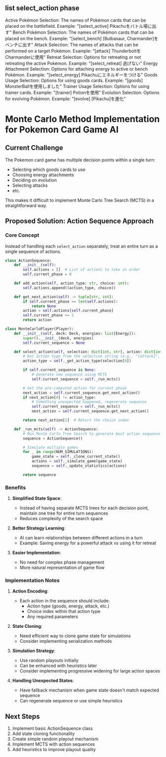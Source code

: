 ## list select_action phase
Active Pokémon Selection:
    The names of Pokémon cards that can be placed on the battlefield.
    Example: "[select_active] Pikachuをバトル場に出す"
Bench Pokémon Selection:
    The names of Pokémon cards that can be placed on the bench.
    Example: "[select_bench] [Bulbasaur, Charmander]をベンチに出す"
Attack Selection:
The names of attacks that can be performed on a target Pokémon.
Example: "[attack] ThunderboltをCharmanderに使用"
Retreat Selection:
Options for retreating or not retreating the active Pokémon.
Example: "[select_retreat] 逃げない"
Energy Attachment Selection:
Options for attaching energy to active or bench Pokémon.
Example: "[select_energy] Pikachuにエネルギーをつける"
Goods Usage Selection:
Options for using goods cards.
Example: "[goods] MonsterBallを使用しました"
Trainer Usage Selection:
Options for using trainer cards.
Example: "[trainer] Potionを使用"
Evolution Selection:
Options for evolving Pokémon.
Example: "[evolve] [Pikachu]を進化"

# Monte Carlo Method Implementation for Pokemon Card Game AI

## Current Challenge
The Pokemon card game has multiple decision points within a single turn:
- Selecting which goods cards to use
- Choosing energy attachments
- Deciding on evolution
- Selecting attacks
- etc.

This makes it difficult to implement Monte Carlo Tree Search (MCTS) in a straightforward way.

## Proposed Solution: Action Sequence Approach

### Core Concept
Instead of handling each `select_action` separately, treat an entire turn as a single sequence of actions.

```python
class ActionSequence:
    def __init__(self):
        self.actions = []  # List of actions to take in order
        self.current_phase = 0

    def add_action(self, action_type: str, choice: int):
        self.actions.append((action_type, choice))

    def get_next_action(self) -> tuple[str, int]:
        if self.current_phase >= len(self.actions):
            return None
        action = self.actions[self.current_phase]
        self.current_phase += 1
        return action

class MonteCarloPlayer(Player):
    def __init__(self, deck: Deck, energies: list[Energy]):
        super().__init__(deck, energies)
        self.current_sequence = None

    def select_action(self, selection: dict[int, str], action: dict[int, Callable]):
        # Get action type from the selection string (e.g., "[attack]", "[goods]")
        action_type = self._get_action_type(selection[0])

        if self.current_sequence is None:
            # Generate new sequence using MCTS
            self.current_sequence = self._run_mcts()

        # Get the pre-computed action for current phase
        next_action = self.current_sequence.get_next_action()
        if next_action[0] != action_type:
            # Something unexpected happened, regenerate sequence
            self.current_sequence = self._run_mcts()
            next_action = self.current_sequence.get_next_action()

        return next_action[1]  # Return the choice index

    def _run_mcts(self) -> ActionSequence:
        # Run Monte Carlo Tree Search to generate best action sequence
        sequence = ActionSequence()

        # Simulate multiple games
        for _ in range(NUM_SIMULATIONS):
            game_state = self._clone_current_state()
            actions = self._simulate_game(game_state)
            sequence = self._update_statistics(actions)

        return sequence
```

### Benefits
1. **Simplified State Space**:
   - Instead of having separate MCTS trees for each decision point, maintain one tree for entire turn sequences
   - Reduces complexity of the search space

2. **Better Strategy Learning**:
   - AI can learn relationships between different actions in a turn
   - Example: Saving energy for a powerful attack vs using it for retreat

3. **Easier Implementation**:
   - No need for complex phase management
   - More natural representation of game flow

### Implementation Notes
1. **Action Encoding**:
   - Each action in the sequence should include:
     - Action type (goods, energy, attack, etc.)
     - Choice index within that action type
     - Any required parameters

2. **State Cloning**:
   - Need efficient way to clone game state for simulations
   - Consider implementing serialization methods

3. **Simulation Strategy**:
   - Use random playouts initially
   - Can be enhanced with heuristics later
   - Consider implementing progressive widening for large action spaces

4. **Handling Unexpected States**:
   - Have fallback mechanism when game state doesn't match expected sequence
   - Can regenerate sequence or use simple heuristics

## Next Steps
1. Implement basic ActionSequence class
2. Add state cloning functionality
3. Create simple random playout mechanism
4. Implement MCTS with action sequences
5. Add heuristics to improve playout quality
